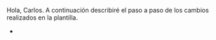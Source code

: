 Hola, Carlos. A continuación describiré el paso a paso de los cambios realizados en la plantilla. 

* 